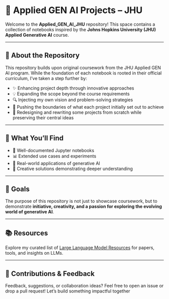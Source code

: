 # 🚀 Applied GEN AI Projects – JHU

Welcome to the **Applied\_GEN\_AI\_JHU** repository!
This space contains a collection of notebooks inspired by the **Johns Hopkins University (JHU) Applied Generative AI** course.

---

## 📘 About the Repository

This repository builds upon original coursework from the JHU Applied GEN AI program. While the foundation of each notebook is rooted in their official curriculum, I’ve taken a step further by:

* ✨ Enhancing project depth through innovative approaches
* 💡 Expanding the scope beyond the course requirements
* 🔍 Injecting my own vision and problem-solving strategies
* 🚧 Pushing the boundaries of what each project initially set out to achieve
* 🔄 Redesigning and rewriting some projects from scratch while preserving their central ideas

---

## 🔧 What You’ll Find

* 📓 Well-documented Jupyter notebooks
* 📊 Extended use cases and experiments
* 🔄 Real-world applications of generative AI
* 🧠 Creative solutions demonstrating deeper understanding

---

## 🎯 Goals

The purpose of this repository is not just to showcase coursework, but to demonstrate **initiative, creativity, and a passion for exploring the evolving world of generative AI**.

---
## 📚 Resources 

Explore my curated list of [Large Language Model Resources](./ExternalLinks.md) for papers, tools, and insights on LLMs.


---

## 🤝 Contributions & Feedback

Feedback, suggestions, or collaboration ideas?
Feel free to open an issue or drop a pull request! Let’s build something impactful together
